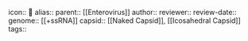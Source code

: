 icon:: 🦠
alias:: 
parent:: [[Enterovirus]] 
author::
reviewer::
review-date::
genome:: [[+ssRNA]] 
capsid:: [[Naked Capsid]], [[Icosahedral Capsid]] 
tags::
